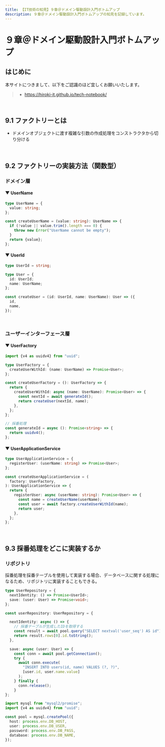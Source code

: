 ```yaml
---
title: 【IT技術の知見】９章＠ドメイン駆動設計入門ボトムアップ
description: ９章＠ドメイン駆動設計入門ボトムアップの知見を記録しています。
---
```


# ９章＠ドメイン駆動設計入門ボトムアップ

## はじめに

本サイトにつきまして、以下をご認識のほど宜しくお願いいたします。

> - https://hiroki-it.github.io/tech-notebook/

<br>

## 9.1 ファクトリーとは

- ドメインオブジェクトに渡す複雑な引数の作成処理をコンストラクタから切り分ける

<br>

## 9.2 ファクトリーの実装方法（関数型）

### ドメイン層

#### ▼ UserName

```typescript
type UserName = {
  value: string;
};

const createUserName = (value: string): UserName => {
  if (!value || value.trim().length === 0) {
    throw new Error("UserName cannot be empty");
  }
  return {value};
};
```

#### ▼ UserId

```typescript
type UserId = string;

type User = {
  id: UserId;
  name: UserName;
};

const createUser = (id: UserId, name: UserName): User => ({
  id,
  name,
});
```

<br>

### ユーザーインターフェース層

#### ▼ UserFactory

```typescript
import {v4 as uuidv4} from "uuid";

type UserFactory = {
  createUserWithId: (name: UserName) => Promise<User>;
};

const createUserFactory = (): UserFactory => {
  return {
    createUserWithId: async (name: UserName): Promise<User> => {
      const nextId = await generateId();
      return createUser(nextId, name);
    },
  };
};

// 採番処理
const generateId = async (): Promise<string> => {
  return uuidv4();
};
```

#### ▼ UserApplicationService

```typescript
type UserApplicationService = {
  registerUser: (userName: string) => Promise<User>;
};

const createUserApplicationService = (
  factory: UserFactory,
): UserApplicationService => {
  return {
    registerUser: async (userName: string): Promise<User> => {
      const name = createUserName(userName);
      const user = await factory.createUserWithId(name);
      return user;
    },
  };
};
```

<br>

## 9.3 採番処理をどこに実装するか

### リポジトリ

採番処理を採番テーブルを使用して実装する場合、データベースに関する処理になるため、リポジトリに実装することもできる。

```typescript
type UserRepository = {
  nextIdentity: () => Promise<UserId>;
  save: (user: User) => Promise<void>;
};

const userRepository: UserRepository = {

  nextIdentity: async () => {
    // 採番テーブルが生成したIDを取得する
    const result = await pool.query("SELECT nextval('user_seq') AS id");
    return result.rows[0].id.toString();
  },

  save: async (user: User) => {
    const conn = await pool.getConnection();
    try {
      await conn.execute(
        "INSERT INTO users(id, name) VALUES (?, ?)",
        [user.id, user.name.value]
      );
    } finally {
      conn.release();
    }
};
```

```typescript
import mysql from "mysql2/promise";
import {v4 as uuidv4} from "uuid";

const pool = mysql.createPool({
  host: process.env.DB_HOST,
  user: process.env.DB_USER,
  password: process.env.DB_PASS,
  database: process.env.DB_NAME,
});
```

<br>
